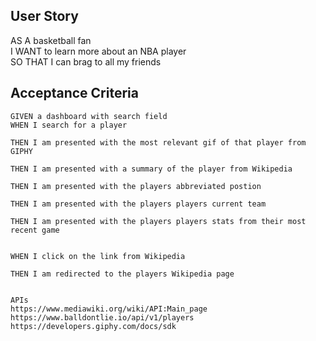 ## User Story 


AS A basketball fan    
I WANT to learn more about an NBA player    
SO THAT I can brag to all my friends   


## Acceptance Criteria 

```
GIVEN a dashboard with search field 
WHEN I search for a player  

THEN I am presented with the most relevant gif of that player from GIPHY

THEN I am presented with a summary of the player from Wikipedia 
   
THEN I am presented with the players abbreviated postion 

THEN I am presented with the players players current team

THEN I am presented with the players players stats from their most recent game


WHEN I click on the link from Wikipedia 

THEN I am redirected to the players Wikipedia page


APIs  
https://www.mediawiki.org/wiki/API:Main_page  
https://www.balldontlie.io/api/v1/players
https://developers.giphy.com/docs/sdk  








   
